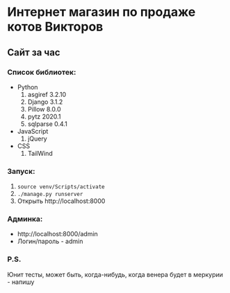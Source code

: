 # **Интернет магазин по продаже котов Викторов**
## Сайт за час
### Список библиотек:
* Python
  1. asgiref 3.2.10
  2. Django 3.1.2
  3. Pillow 8.0.0
  4. pytz 2020.1
  5. sqlparse 0.4.1
* JavaScript
  1. jQuery
* CSS
  1. TailWind
### Запуск:
1. `source venv/Scripts/activate`
2. `./manage.py runserver`
3. Открыть http://localhost:8000
### Админка:
* http://localhost:8000/admin
* Логин/пароль - admin
### P.S.
Юнит тесты, может быть, когда-нибудь, когда венера будет в меркурии - напишу
